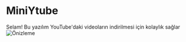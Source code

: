 # MiniYtube
Selam! Bu yazılım YouTube'daki videoların indirilmesi için kolaylık sağlar
![Önizleme](https://github.com/ugurkan-coder11/MiniYtube/blob/main/Ads%C4%B1z.png)
